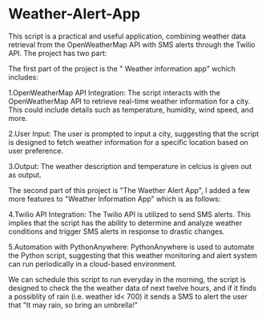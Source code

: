 # Weather-Alert-App
This script is a practical and useful application, combining weather data retrieval from the OpenWeatherMap API with SMS alerts through the Twilio API. The project has two part:

The first part of the project is the " Weather information app" wchich includes:

1.OpenWeatherMap API Integration: The script interacts with the OpenWeatherMap API to retrieve real-time weather information for a city. This could include details such as temperature, humidity, wind speed, and more.

2.User Input: The user is prompted to input a city, suggesting that the script is designed to fetch weather information for a specific location based on user preference.

3.Output: The weather description and temperature in celcius is given out as output.
 
The second part of this project is "The Waether Alert App", I added a few more features to "Weather Information App" which is as follows:

4.Twilio API Integration: The Twilio API is utilized to send SMS alerts. This implies that the script has the ability to determine and analyze weather conditions and trigger SMS alerts in response to drastic changes.

5.Automation with PythonAnywhere: PythonAnywhere is used to automate the Python script, suggesting that this weather monitoring and alert system can run periodically in a cloud-based environment. 

We can schedule this script to run everyday in the morning, the script is designed to check the the weather data of next twelve hours, and if it finds a possiblity of rain (i.e. weather id< 700) it sends a SMS to alert the user that "It may rain, so bring an umbrella!" 

